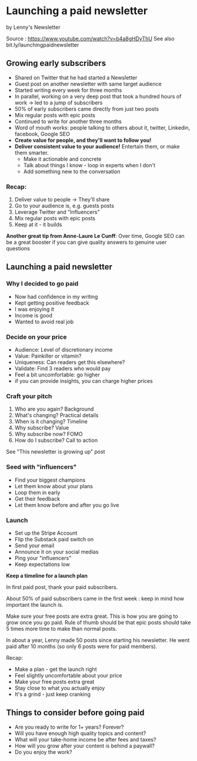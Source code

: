 # Launching a paid newsletter


by  Lenny's Newsletter

Source : https://www.youtube.com/watch?v=b4a8gHDyThU
See also bit.ly/launchingpaidnewsletter

## Growing early subscribers

 - Shared on Twitter that he had started a Newsletter
 - Guest post on another newsletter with same target audience
 - Started writing every week for three months
 - In parallel, working on a very deep post that took a hundred hours of work -> led to a jump of subscribers
 - 50% of early subscribers came directly from just two posts
 - Mix regular posts with epic posts
 - Continued to write for another three months
 - Word of mouth works: people talking to others about it, twitter, Linkedin, facebook, Google SEO
 - **Create value for people, and they'll want to follow you!**
 - **Deliver consistent value to your audience!** Entertain them, or make them smarter.
	 - Make it actionable and concrete
	 - Talk about things I know - loop in experts when I don't
	 - Add something new to the conversation


### Recap:
1. Deliver value to people -> They'll share
2. Go to your audience is, e.g. guests posts
3. Leverage Twitter and "Influencers"
4. Mix regular posts with epic posts
5. Keep at it - it builds

**Another great tip from Anne-Laure Le Cunff**: Over time, Google SEO can be a great booster if you can give quality answers to genuine user questions


## Launching a paid newsletter

### Why I decided to go paid
 - Now had confidence in my writing
 - Kept getting positive feedback
 - I was enjoying it
 - Income is good
 - Wanted to avoid real job

### Decide on your price
- Audience: Level of discretionary income
- Value: Painkiller or vitamin?
- Uniqueness: Can readers get this elsewhere?
- Validate: Find 3 readers who would pay
- Feel a bit uncomfortable: go higher
- if you can provide insights, you can charge higher prices

### Craft your pitch
1. Who are you again? Background
2. What's changing? Practical details
3. When is it changing? Timeline
4. Why subscribe? Value
5. Why subscribe now? FOMO
6. How do I subscribe? Call to action

See "This newsletter is growing up" post


### Seed with "influencers"
- Find your biggest champions
- Let them know about your plans
- Loop them in early
- Get their feedback
- Let them know before and after you go live

### Launch

- Set up the Stripe Account
- Flip the Substack paid switch on
- Send your email
- Announce it on your social medias
- Ping your "influencers"
- Keep expectations low


**Keep a timeline for a launch plan**

In first paid post, thank your paid subscribers.


About 50% of paid subscribers came in the first week : keep in mind how important the launch is.

Make sure your free posts are extra great. This is how you are going to grow once you go paid. Rule of thumb should be that epic posts should take 5 times more time to make than normal posts.

In about a year, Lenny made 50 posts since starting his newsletter. He went paid after 10 months (so only 6 posts were for paid members).

Recap:
- Make a plan - get the launch right
- Feel slightly uncomfortable about your price
- Make your free posts extra great
- Stay close to what you actually enjoy
- It's a grind - just keep cranking

## Things to consider before going paid

- Are you ready to write for 1+ years? Forever?
- Will you have enough high quality topics and content?
- What will your take-home income be after fees and taxes?
- How will you grow after your content is behind a paywall?
- Do you enjoy the work?

